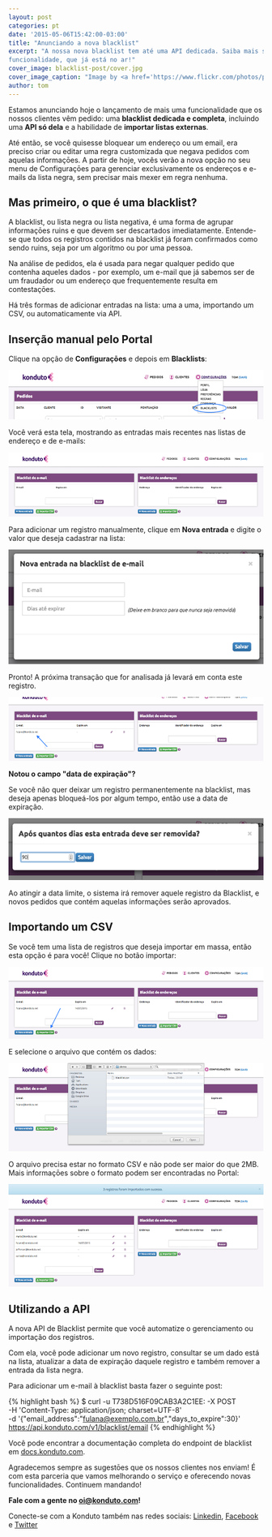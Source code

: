 ```yaml
---
layout: post
categories: pt
date: '2015-05-06T15:42:00-03:00'
title: "Anunciando a nova blacklist"
excerpt: "A nossa nova blacklist tem até uma API dedicada. Saiba mais sobre esta nova
funcionalidade, que já está no ar!"
cover_image: blacklist-post/cover.jpg
cover_image_caption: "Image by <a href='https://www.flickr.com/photos/perspective/'>Elvert Barnes</a>"
author: tom
---
```

Estamos anunciando hoje o lançamento de mais uma funcionalidade que os nossos clientes vêm
pedido: uma **blacklist dedicada e completa**, incluindo uma **API só dela** e a habilidade
de **importar listas externas**.

Até então, se você quisesse bloquear um endereço ou um email, era preciso criar ou editar
uma regra customizada que negava pedidos com aquelas informaçōes. A partir de hoje, vocês
verão a nova opção no seu menu de Configuraçōes para gerenciar exclusivamente os endereços
e e-mails da lista negra, sem precisar mais mexer em regra nenhuma.

## Mas primeiro, o que é uma blacklist?

A blacklist, ou lista negra ou lista negativa, é uma forma de agrupar informaçōes ruins e
que devem ser descartados imediatamente. Entende-se que todos os registros contidos na
blacklist já foram confirmados como sendo ruins, seja por um algoritmo ou por uma pessoa.

Na análise de pedidos, ela é usada para negar qualquer pedido que contenha aqueles dados - por
exemplo, um e-mail que já sabemos ser de um fraudador ou um endereço que frequentemente resulta
em contestaçōes.

Há três formas de adicionar entradas na lista: uma a uma, importando um CSV, ou automaticamente
via API.


## Inserção manual pelo Portal

Clique na opção de **Configuraçōes** e depois em **Blacklists**:

![Blacklist](/images/blacklist-post/pt/blacklist_menu.png)

Você verá esta tela, mostrando as entradas mais recentes nas listas de endereço e de e-mails:

![Blacklist](/images/blacklist-post/pt/blacklist_home.png)

Para adicionar um registro manualmente, clique em **Nova entrada** e digite o valor que deseja
cadastrar na lista:

![Blacklist](/images/blacklist-post/pt/blacklist_manual_entry.png)

Pronto! A próxima transação que for analisada já levará em conta este registro.

![Blacklist](/images/blacklist-post/pt/blacklist_manual_confirm.png)

**Notou o campo "data de expiração"?**

Se você não quer deixar um registro permanentemente na blacklist, mas deseja apenas
bloqueá-los por algum tempo, então use a data de expiração.

![Blacklist](/images/blacklist-post/pt/blacklist_expires_in.png)

Ao atingir a data limite, o sistema irá remover aquele registro da Blacklist, e novos
pedidos que contém aquelas informaçōes serão aprovados.

## Importando um CSV

Se você tem uma lista de registros que deseja importar em massa, então esta opção é para
você! Clique no botão importar:

![Blacklist](/images/blacklist-post/pt/blacklist_csv_import.png)

E selecione o arquivo que contém os dados:

![Blacklist](/images/blacklist-post/pt/blacklist_csv_select.png)

O arquivo precisa estar no formato CSV e não pode ser maior do que 2MB. Mais informaçōes
sobre o formato podem ser encontradas no Portal:

![Blacklist](/images/blacklist-post/pt/blacklist_csv_success.png)

## Utilizando a API

A nova API de Blacklist permite que você automatize o gerenciamento ou importação dos
registros.

Com ela, você pode adicionar um novo registro, consultar se um dado está na lista, atualizar
a data de expiração daquele registro e também remover a entrada da lista negra.

Para adicionar um e-mail à blacklist basta fazer o seguinte post:

{% highlight bash %}
$ curl -u T738D516F09CAB3A2C1EE: -X POST \
-H 'Content-Type: application/json; charset=UTF-8' \
-d '{"email_address":"fulana@exemplo.com.br","days_to_expire":30}' \
https://api.konduto.com/v1/blacklist/email
{% endhighlight %}

Você pode encontrar a documentação completa do endpoint de blacklist em [docs.konduto.com](https://docs.konduto.com).

Agradecemos sempre as sugestōes que os nossos clientes nos enviam! É com esta parceria que
vamos melhorando o serviço e oferecendo novas funcionalidades. Continuem mandando!

**Fale com a gente no [oi@konduto.com](mailto:oi@konduto.com)!**	

Conecte-se com a Konduto também nas redes sociais: [Linkedin](https://www.linkedin.com/company/konduto), [Facebook](https://www.facebook.com/konduto) e [Twitter](https://twitter.com/KondutoBR)

